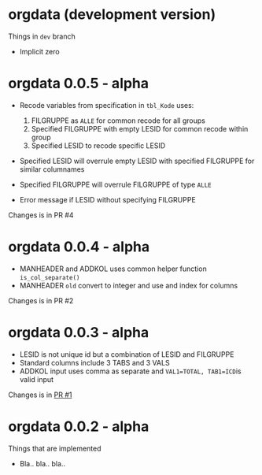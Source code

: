 # orgdata (development version)

Things in `dev` branch

- Implicit zero


# orgdata 0.0.5 - alpha

- Recode variables from specification in `tbl_Kode` uses:
  1. FILGRUPPE as `ALLE` for common recode for all groups
  2. Specified FILGRUPPE with empty LESID for common recode within group 
  3. Specified LESID to recode specific LESID
  

- Specified LESID will overrule empty LESID with specified FILGRUPPE for similar columnames
- Specified FILGRUPPE will overrule FILGRUPPE of type `ALLE`
  
- Error message if LESID without specifying FILGRUPPE

Changes is in PR #4

# orgdata 0.0.4 - alpha

- MANHEADER and ADDKOL uses common helper function `is_col_separate()`
- MANHEADER `old` convert to integer and use and index for columns

Changes is in PR #2

# orgdata 0.0.3 - alpha

- LESID is not unique id but a combination of LESID and FILGRUPPE
- Standard columns include 3 TABS and 3 VALS
- ADDKOL input uses comma as separate and `VAL1=TOTAL, TAB1=ICD`is valid input

Changes is in [PR #1](https://github.com/helseprofil/orgdata/pull/1)


# orgdata 0.0.2 - alpha

Things that are implemented

* Bla.. bla.. bla..

